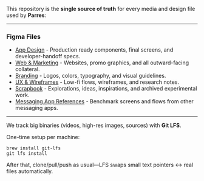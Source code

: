 This repository is the **single source of truth** for every media and design file used by **Parres**:

---

### Figma Files
- [App Design](<https://www.figma.com/design/L4aL2WICYUzAlsN6uEphft/White-Noise---App-Design?node-id=9807-4&t=aKd1NGodmGOqu1hE-1>) - Production ready components, final screens, and developer-handoff specs.
- [Web & Marketing](<https://www.figma.com/design/jzWaS92LwoBjqTtOLP6ij7/White-Noise---Web---Marketing?node-id=12-10041&t=AWICZujvNdypsBy0-1>) - Websites, promo graphics, and all outward-facing collateral.
- [Branding](<https://www.figma.com/design/tfntUDIG6K8vBEvXv6FSk4/White-Noise---Branding?node-id=0-1&t=L9Q7tq5IgsQTQydr-1>) - Logos, colors, typography, and visual guidelines.
- [UX & Wireframes](<https://www.figma.com/design/ty0CfcUBqL2leuphmVIbed/White-Noise---UX---Wireframes?node-id=0-1&t=NNY8NPeudAvdmhAE-1>) - Low-fi flows, wireframes, and research notes.
- [Scrapbook](<https://www.figma.com/design/29RxwuObUgVl0kiCavDqhL/White-Noise---Scrapbook?node-id=2013-1899&t=gCQntXtlswIg7PGo-1>) - Explorations, ideas, inspirations, and archived experimental work.
- [Messaging App References](<https://www.figma.com/design/R7sPGLGGALqAHlrBB2IC2K/White-Noise---Messaging-App-References?node-id=2-3&t=dn0DwE6wCfjIbVVH-1>) - Benchmark screens and flows from other messaging apps.

---

We track big binaries (videos, high-res images, sources) with **Git LFS**.  
 
One-time setup per machine:
```
brew install git-lfs
git lfs install
```
After that, clone/pull/push as usual—LFS swaps small text pointers ↔ real files automatically.
